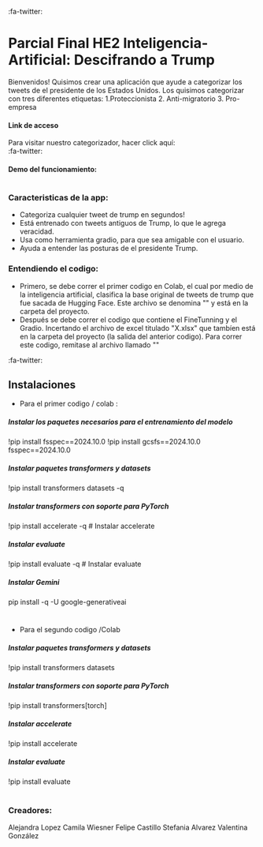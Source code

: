 :fa-twitter:
# Parcial Final HE2 Inteligencia-Artificial: Descifrando a Trump

Bienvenidos! Quisimos crear una aplicación que ayude a categorizar los tweets de el presidente de los Estados Unidos. Los quisimos categorizar con tres diferentes etiquetas: 1.Proteccionista 2. Anti-migratorio 3. Pro-empresa
#### Link de acceso
Para visitar nuestro categorizador, hacer click aquí:  
:fa-twitter:
#### Demo del funcionamiento:
# 
 ### Caracteristicas de la app:
- Categoriza cualquier tweet de trump en segundos!
- Está entrenado con tweets antiguos de Trump, lo que le agrega veracidad.
- Usa como herramienta gradio, para que sea amigable con el usuario.
- Ayuda a entender las posturas de el presidente Trump.
### Entendiendo el codigo: 
- Primero, se debe correr el primer codigo en Colab, el cual por medio de la inteligencia artificial, clasifica la base original de tweets de trump que fue sacada de Hugging Face. Este archivo se denomina "" y está en la carpeta del proyecto.
- Después se debe correr el codigo que contiene el FineTunning y el Gradio. Incertando el archivo de excel titulado "X.xlsx" que tambíen está en la carpeta del proyecto (la salida del anterior codigo). Para correr este codigo, remitase al archivo llamado ""

:fa-twitter:
## Instalaciones
- Para el primer codigo / colab :
##### Instalar los paquetes necesarios para el entrenamiento del modelo
!pip install fsspec==2024.10.0
!pip install gcsfs==2024.10.0 fsspec==2024.10.0
##### Instalar paquetes transformers y datasets
!pip install transformers datasets -q 
##### Instalar transformers con soporte para PyTorch
!pip install accelerate -q # Instalar accelerate
##### Instalar evaluate
!pip install evaluate -q  # Instalar evaluate
##### Instalar Gemini
pip install -q -U google-generativeai
# 

- Para el segundo codigo /Colab
##### Instalar paquetes transformers y datasets
!pip install transformers datasets  
##### Instalar transformers con soporte para PyTorch
!pip install transformers[torch]  
##### Instalar accelerate
!pip install accelerate  
##### Instalar evaluate
!pip install evaluate 
# 
### Creadores: 
Alejandra Lopez
Camila Wiesner
Felipe Castillo
Stefania Alvarez
Valentina González

